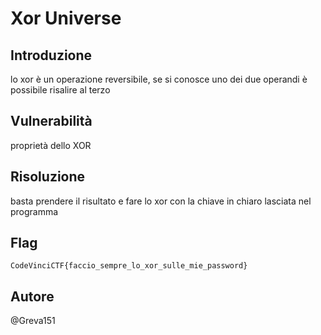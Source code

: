 # Xor Universe

## Introduzione
lo xor è un operazione reversibile, se si conosce uno dei due operandi è
possibile risalire al terzo

## Vulnerabilità
proprietà dello XOR

## Risoluzione
basta prendere il risultato e fare lo xor con la chiave in chiaro lasciata nel
programma

## Flag
`CodeVinciCTF{faccio_sempre_lo_xor_sulle_mie_password}`

## Autore

@Greva151
